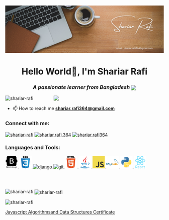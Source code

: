 ![logo](https://github.com/Shariar-Rafi/Shariar-Rafi/blob/main/Brown%20Wood%20Minimalist%20Profile%20LinkedIn%20Banner.png)
<meta charset="UTF-8">
<h1 align="center">Hello World👋, I'm Shariar Rafi</h1>
<h3 align="center"><i>A passionate learner from Bangladesh&nbsp;<img align="center" width="30" src="https://em-content.zobj.net/thumbs/160/facebook/327/flag-bangladesh_1f1e7-1f1e9.png"> </i></h3>

<img align="right" width="350" src="https://github.com/Shariar-Rafi/Shariar-Rafi/blob/main/image-asset.gif?raw=true">

<p align="left"> <img src="https://komarev.com/ghpvc/?username=shariar-rafi&label=Profile%20views&color=0e75b6&style=flat" alt="shariar-rafi" /> </p>

- 📫 How to reach me **shariar.rafi364@gmail.com**

<h3 align="left">Connect with me:</h3>
<p align="left">
<a href="https://www.linkedin.com/in/shariar-rafi-253288228" target="blank"><img align="center" src="https://raw.githubusercontent.com/rahuldkjain/github-profile-readme-generator/master/src/images/icons/Social/linked-in-alt.svg" alt="shariar-rafi" height="30" width="40" /></a>  
<a href="https://fb.com/shariar.rafi.364" target="blank"><img align="center" src="https://raw.githubusercontent.com/rahuldkjain/github-profile-readme-generator/master/src/images/icons/Social/facebook.svg" alt="shariar.rafi.364" height="30" width="40" /></a>  
<a href="https://instagram.com/shariar.rafi364" target="blank"><img align="center" src="https://raw.githubusercontent.com/rahuldkjain/github-profile-readme-generator/master/src/images/icons/Social/instagram.svg" alt="shariar.rafi364" height="30" width="40" /></a>
</p>

<h3 align="left">Languages and Tools:</h3>
<p align="left"> <a href="https://getbootstrap.com" target="_blank" rel="noreferrer"> <img src="https://raw.githubusercontent.com/devicons/devicon/master/icons/bootstrap/bootstrap-plain-wordmark.svg" alt="bootstrap" width="40" height="40"/> </a> <a href="https://www.w3schools.com/css/" target="_blank" rel="noreferrer"> <img src="https://raw.githubusercontent.com/devicons/devicon/master/icons/css3/css3-original-wordmark.svg" alt="css3" width="40" height="40"/> </a> <a href="https://www.djangoproject.com/" target="_blank" rel="noreferrer"> <img src="https://cdn.worldvectorlogo.com/logos/django.svg" alt="django" width="40" height="40"/> </a> <a href="https://git-scm.com/" target="_blank" rel="noreferrer"> <img src="https://www.vectorlogo.zone/logos/git-scm/git-scm-icon.svg" alt="git" width="40" height="40"/> </a> <a href="https://www.w3.org/html/" target="_blank" rel="noreferrer"> <img src="https://raw.githubusercontent.com/devicons/devicon/master/icons/html5/html5-original-wordmark.svg" alt="html5" width="40" height="40"/> </a> <a href="https://www.java.com" target="_blank" rel="noreferrer"> <img src="https://raw.githubusercontent.com/devicons/devicon/master/icons/java/java-original.svg" alt="java" width="40" height="40"/> </a> <a href="https://developer.mozilla.org/en-US/docs/Web/JavaScript" target="_blank" rel="noreferrer"> <img src="https://raw.githubusercontent.com/devicons/devicon/master/icons/javascript/javascript-original.svg" alt="javascript" width="40" height="40"/> </a> <a href="https://www.mysql.com/" target="_blank" rel="noreferrer"> <img src="https://raw.githubusercontent.com/devicons/devicon/master/icons/mysql/mysql-original-wordmark.svg" alt="mysql" width="40" height="40"/> </a> <a href="https://www.python.org" target="_blank" rel="noreferrer"> <img src="https://raw.githubusercontent.com/devicons/devicon/master/icons/python/python-original.svg" alt="python" width="40" height="40"/> </a> <a href="https://reactjs.org/" target="_blank" rel="noreferrer"> <img src="https://raw.githubusercontent.com/devicons/devicon/master/icons/react/react-original-wordmark.svg" alt="react" width="40" height="40"/> </a> </p></br>
</br>

<p><img align="left" src="https://github-readme-stats.vercel.app/api/top-langs?username=shariar-rafi&show_icons=true&locale=en&layout=compact" alt="shariar-rafi" /></p>

<p>&nbsp;<img align="center" src="https://github-readme-stats.vercel.app/api?username=shariar-rafi&show_icons=true&locale=en" alt="shariar-rafi" /></p>

<p><img align="center" src="https://github-readme-streak-stats.herokuapp.com/?user=shariar-rafi&show_icons=true&locale=en" alt="shariar-rafi" /></p>

<a href="https://www.freecodecamp.org/certification/Md_Monem_Shariar_Rafi/javascript-algorithms-and-data-structures">Javascript Algorithmsand Data Structures Certificate</a>
